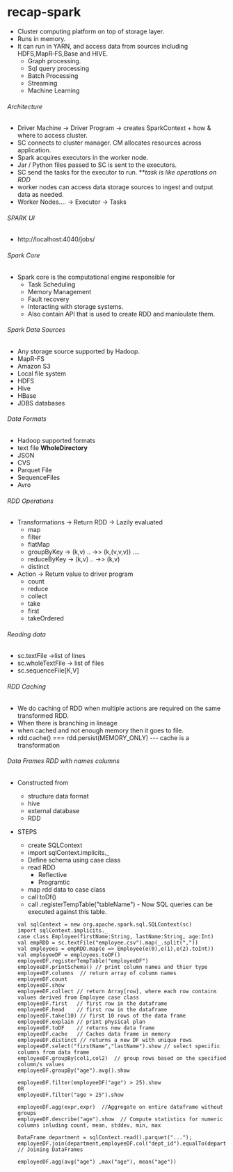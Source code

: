 # recap-spark

* Cluster computing platform on top of storage layer.
* Runs in memory.
* It can  run in YARN, and access data from sources including HDFS,MapR‐FS,Base and HIVE.
  * Graph processing.
  * Sql query processing
  * Batch Processing
  * Streaming
  * Machine Learning
###### Architecture

* Driver Machine -> Driver Program -> creates SparkContext + how & where to access cluster.
 * SC connects to cluster manager. CM allocates resources across application.
 * Spark acquires executors in the worker node.
 * Jar / Python files passed to SC is sent to the executors.
 * SC send the tasks for the executor to run. ***task is like operations on RDD*
 * worker nodes can access  data  storage sources to ingest and output data as needed.
* Worker Nodes.... -> Executor -> Tasks

###### SPARK UI
* http://localhost:4040/jobs/

###### Spark Core
* Spark core is the computational engine responsible for
  * Task Scheduling
  * Memory Management
  * Fault recovery
  * Interacting with storage systems.
  * Also contain API that is used to create RDD and manioulate them.
  
###### Spark Data Sources
* Any storage source supported by Hadoop.
* MapR-FS
* Amazon S3
* Local file system
* HDFS
* Hive
* HBase
* JDBS databases

###### Data Formats
* Hadoop supported formats
* text file **WholeDirectory**
* JSON
* CVS
* Parquet File
* SequenceFiles
* Avro

###### RDD Operations
* Transformations -> Return RDD -> Lazily evaluated
  * map
  * filter
  * flatMap
  * groupByKey  -> (k,v) ..  ->> (k,(v,v,v)) ....
  * reduceByKey -> (k,v) ..  ->> (k,v)
  * distinct
* Action  -> Return value to driver program
  * count
  * reduce
  * collect
  * take
  * first
  * takeOrdered

###### Reading data
* sc.textFile ->list of lines
* sc.wholeTextFile -> list of files
* sc.sequenceFile[K,V]

###### RDD Caching
* We do caching of RDD when multiple actions are required on the same transformed RDD.
* When there is branching in lineage
* when cached and not enough memory then it goes to file.
* rdd.cache() === rdd.persist(MEMORY_ONLY) --- cache is a transformation

###### Data Frames RDD with names columns
* Constructed from
  * structure data format
  * hive
  * external database
  * RDD
* STEPS
  * create SQLContext
  * import sqlContext.implicits._
  * Define schema using case class
  * read RDD
     * Reflective
     * Programtic
  * map rdd data to case class
  * call toDf()
  * call .registerTempTable("tableName") - Now SQL queries can be executed against this table.
  
  
  ```
  val sqlContext = new org.apache.spark.sql.SQLContext(sc)
  import sqlContext.implicits._
  case class Employee(firstName:String, lastName:String, age:Int)
  val empRDD = sc.textFile("employee.csv").map(_.split(","))
  val employees = empRDD.map(e => Employee(e(0),e(1),e(2).toInt))
  val employeeDF = employees.toDF()
  employeeDF.registerTempTable("employeeDF")
  employeeDF.printSchema() // print column names and thier type
  employeeDF.columns  // return array of column names
  employeeDF.count
  employeeDF.show
  employeeDF.collect // return Array[row], where each row contains values derived from Employee case class
  employeeDF.first   // first row in the dataframe
  employeeDF.head    // first row in the dataframe
  employeeDF.take(10) // first 10 rows of the data frame
  employeeDF.explain // print physical plan
  employeeDF.toDF    // returns new data frame
  employeeDF.cache   // Caches data frame in memory
  employeeDF.distinct // returns a new DF with unique rows
  employeeDF.select("firstName","lastName").show // select specific columns from data frame
  employeeDF.groupBy(col1,col2)  // group rows based on the specified column/s values
  employeeDF.groupBy("age").avg().show
  
  employeeDF.filter(employeeDF("age") > 25).show
  OR
  employeeDF.filter("age > 25").show
  
  employeeDF.agg(expr,expr)  //Aggregate on entire dataframe without groups
  employeeDF.describe("age").show  // Compute statistics for numeric columns inluding count, mean, stddev, min, max

  DataFrame department = sqlContext.read().parquet("...");
  employeeDF.join(department,employeeDF.col("dept_id").equalTo(department("id"))    // Joining DataFrames
  
  employeeDF.agg(avg("age") ,max("age"), mean("age"))
  
  ```

